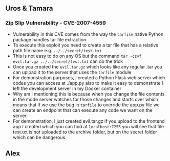 ## Uros & Tamara
### Zip Slip Vulnerability - CVE-2007-4559
- Vulnerability in this CVE comes from the way the `tarfile` native Python package handles tar file extraction.
- To execute this exploit you need to create a tar file that has a relative path file name e.g. `../../secret/test.txt`
- This is not easy to do on any OS but the command `tar -czvf evil.tar.gz ../../secret/test.txt` can do the trick
- Once you created the `evil.tar.gz` which looks like any regular .tar you can upload it to the server that uses the `tarfile` module
- For demonstration purposes, I created a Python Flask web server which codes you can access at ./app.py also to make it easy to demonstrate I left the development server in my Docker container
- Why am I mentioning this is because when you change the file contents in the mode server watches for those changes and starts over which means that if we use the bug in `tarfile` to override the app.py file we can create an endpoint that can execute any code we want on the server
- For demonstration, I just created evil.tar.gz if you upload to the frontend app I created which you can find at `localhost:7255` you will see that file test.txt is not uploaded to the archive folder, but on the secret folder which can be dangerous

## Alex